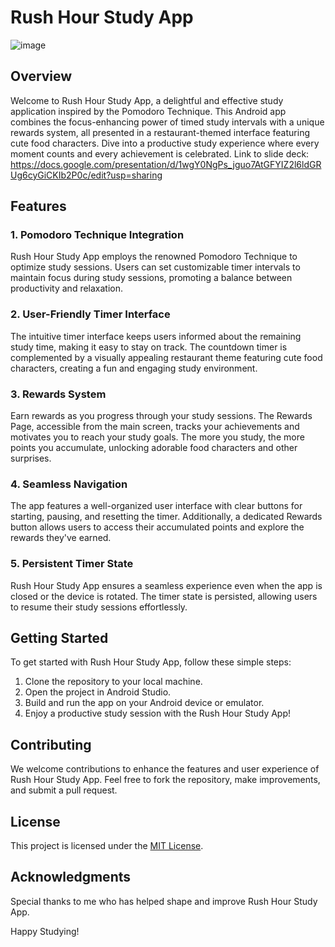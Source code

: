 # Rush Hour Study App
![image](https://github.com/RushHourStudy/RushHourApp/assets/54735473/e1601fc3-609a-4192-860b-316fe1174419)
## Overview

Welcome to Rush Hour Study App, a delightful and effective study application inspired by the Pomodoro Technique. This Android app combines the focus-enhancing power of timed study intervals with a unique rewards system, all presented in a restaurant-themed interface featuring cute food characters. Dive into a productive study experience where every moment counts and every achievement is celebrated.
Link to slide deck: https://docs.google.com/presentation/d/1wgY0NgPs_jguo7AtGFYIZ2l6ldGRUg6cyGiCKIb2P0c/edit?usp=sharing 


## Features

### 1. Pomodoro Technique Integration

Rush Hour Study App employs the renowned Pomodoro Technique to optimize study sessions. Users can set customizable timer intervals to maintain focus during study sessions, promoting a balance between productivity and relaxation.

### 2. User-Friendly Timer Interface

The intuitive timer interface keeps users informed about the remaining study time, making it easy to stay on track. The countdown timer is complemented by a visually appealing restaurant theme featuring cute food characters, creating a fun and engaging study environment.

### 3. Rewards System

Earn rewards as you progress through your study sessions. The Rewards Page, accessible from the main screen, tracks your achievements and motivates you to reach your study goals. The more you study, the more points you accumulate, unlocking adorable food characters and other surprises.

### 4. Seamless Navigation

The app features a well-organized user interface with clear buttons for starting, pausing, and resetting the timer. Additionally, a dedicated Rewards button allows users to access their accumulated points and explore the rewards they've earned.

### 5. Persistent Timer State

Rush Hour Study App ensures a seamless experience even when the app is closed or the device is rotated. The timer state is persisted, allowing users to resume their study sessions effortlessly.

## Getting Started

To get started with Rush Hour Study App, follow these simple steps:

1. Clone the repository to your local machine.
2. Open the project in Android Studio.
3. Build and run the app on your Android device or emulator.
4. Enjoy a productive study session with the Rush Hour Study App!

## Contributing

We welcome contributions to enhance the features and user experience of Rush Hour Study App. Feel free to fork the repository, make improvements, and submit a pull request.

## License

This project is licensed under the [MIT License](LICENSE).

## Acknowledgments

Special thanks to me who has helped shape and improve Rush Hour Study App.

Happy Studying!
